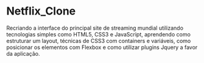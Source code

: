 # Netflix_Clone

Recriando a interface do principal site de streaming mundial utilizando tecnologias simples como HTML5, CSS3 e JavaScript, aprendendo como estruturar um layout, técnicas de CSS3 com containers e variáveis, como posicionar os elementos com Flexbox e como utilizar plugins Jquery a favor da aplicação.
